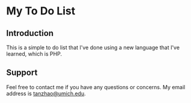 My To Do List
============

Introduction
-----------
This is a simple to do list that I've done using a new language that I've learned, 
which is PHP.

Support
-------
Feel free to contact me if you have any questions or concerns. My email address is
tanzhao@umich.edu.
